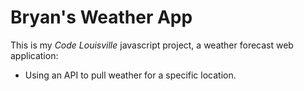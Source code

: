 # Bryan's Weather App
 
 This is my _Code Louisville_ javascript project, a weather forecast web application:
 
 * Using an API to pull weather for a specific location. 

